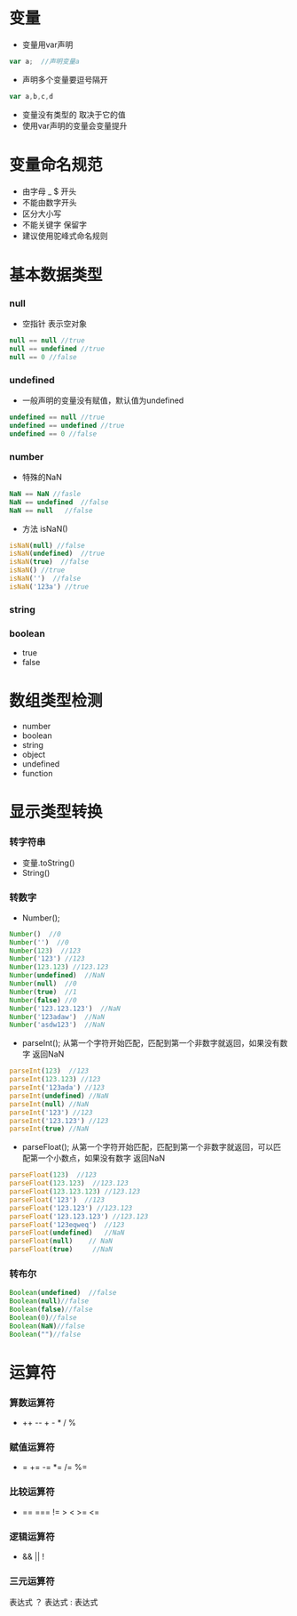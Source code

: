 # 变量
- 变量用var声明 
```javascript
var a;  //声明变量a
```
- 声明多个变量要逗号隔开
```javascript
var a,b,c,d
```
- 变量没有类型的 取决于它的值
- 使用var声明的变量会变量提升
# 变量命名规范
- 由字母 _  $  开头    
- 不能由数字开头
- 区分大小写
- 不能关键字 保留字
- 建议使用驼峰式命名规则
# 基本数据类型
### null
- 空指针 表示空对象
```javascript
null == null //true
null == undefined //true
null == 0 //false
```
### undefined
- 一般声明的变量没有赋值，默认值为undefined
```javascript
undefined == null //true
undefined == undefined //true
undefined == 0 //false
```
### number
- 特殊的NaN
```javascript
NaN == NaN //fasle
NaN == undefined  //false
NaN == null   //false
```
- 方法 isNaN()
```javascript
isNaN(null) //false
isNaN(undefined)  //true
isNaN(true)  //false
isNaN() //true
isNaN('')  //false
isNaN('123a') //true

```
### string
### boolean
- true
- false
# 数组类型检测
- number
- boolean
- string
- object
- undefined
- function
# 显示类型转换
### 转字符串
- 变量.toString()
- String()
###  转数字
- Number();
```javascript
Number()  //0
Number('')  //0
Number(123)  //123
Number('123') //123
Number(123.123) //123.123
Number(undefined)  //NaN
Number(null)  //0
Number(true)  //1
Number(false) //0
Number('123.123.123')  //NaN
Number('123adaw')  //NaN
Number('asdw123')  //NaN
```
- parseInt();
从第一个字符开始匹配，匹配到第一个非数字就返回，如果没有数字 返回NaN
```javascript
parseInt(123)  //123
parseInt(123.123) //123
parseInt('123ada') //123
parseInt(undefined) //NaN
parseInt(null) //NaN
parseInt('123') //123
parseInt('123.123') //123
parseInt(true) //NaN
```
- parseFloat();
从第一个字符开始匹配，匹配到第一个非数字就返回，可以匹配第一个小数点，如果没有数字 返回NaN
```javascript
parseFloat(123)  //123
parseFloat(123.123)  //123.123
parseFloat(123.123.123) //123.123
parseFloat('123')  //123
parseFloat('123.123') //123.123
parseFloat('123.123.123') //123.123
parseFloat('123eqweq')  //123
parseFloat(undefined)   //NaN
parseFloat(null)    // NaN
parseFloat(true)     //NaN
```
### 转布尔
```javascript
Boolean(undefined)  //false
Boolean(null)//false
Boolean(false)//false
Boolean(0)//false
Boolean(NaN)//false
Boolean("")//false
```
# 运算符

### 算数运算符
- ++ -- + - * / %
### 赋值运算符
- = += -= *= /= %=
### 比较运算符
- == === != > < >= <=
### 逻辑运算符
- && || !
### 三元运算符
表达式 ？ 表达式 : 表达式

